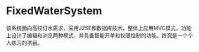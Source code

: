 FixedWaterSystem
================

该系统面向高校订水需求，采用J2SE和数据库技术，整体上应用MVC模式，功能上设计了编辑和浏览两种模式，并具备智能开单和权限控制的功能。终究是一个个人练习的项目。
